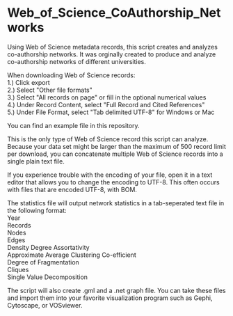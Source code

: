 # Web_of_Science_CoAuthorship_Networks
Using Web of Science metadata records, this script creates and analyzes co-authorship networks.  It was orginally created to produce and analyze co-authorship networks of different universities.

When downloading Web of Science records:  
1.) Click export  
2.) Select "Other file formats"  
3.) Select "All records on page" or fill in the optional numerical values  
4.) Under Record Content, select "Full Record and Cited References"  
5.) Under File Format, select "Tab delimited UTF-8" for Windows or Mac  

You can find an example file in this repository.

This is the only type of Web of Science record this script can analyze.
Because your data set might be larger than the maximum of 500 record limit per download,
you can concatenate multiple Web of Science records into a single plain text file.

If you experience trouble with the encoding of your file,
open it in a text editor that allows you to change the encoding to UTF-8.
This often occurs with files that are encoded UTF-8, with BOM.

The statistics file will output network statistics in a tab-seperated text file in the following format:  
Year  
Records  
Nodes  
Edges  
Density Degree Assortativity  
Approximate Average Clustering Co-efficient  
Degree of Fragmentation  
Cliques  
Single Value Decomposition  

The script will also create .gml and a .net graph file.
You can take these files and import them into your favorite visualization program such as Gephi, Cytoscape, or VOSviewer.
